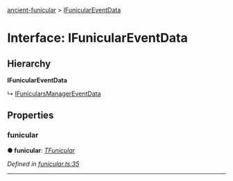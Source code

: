 [ancient-funicular](../README.md) > [IFunicularEventData](../interfaces/ifuniculareventdata.md)



# Interface: IFunicularEventData

## Hierarchy

**IFunicularEventData**

↳  [IFunicularsManagerEventData](ifunicularsmanagereventdata.md)









## Properties
<a id="funicular"></a>

###  funicular

**●  funicular**:  *[TFunicular](../#tfunicular)* 

*Defined in [funicular.ts:35](https://github.com/AncientSouls/Funicular/blob/ef49920/src/lib/funicular.ts#L35)*





___



